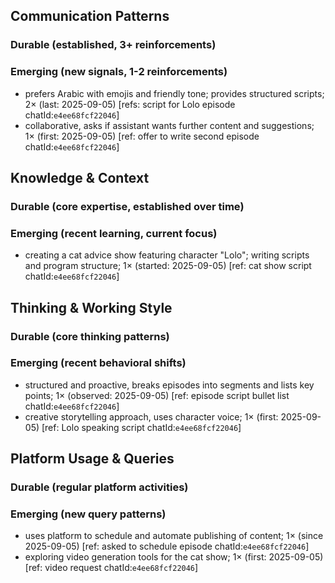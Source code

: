 ## Communication Patterns
### Durable (established, 3+ reinforcements)

### Emerging (new signals, 1-2 reinforcements)
- prefers Arabic with emojis and friendly tone; provides structured scripts; 2× (last: 2025-09-05) [refs: script for Lolo episode chatId:`e4ee68fcf22046`]
- collaborative, asks if assistant wants further content and suggestions; 1× (first: 2025-09-05) [ref: offer to write second episode chatId:`e4ee68fcf22046`]

## Knowledge & Context
### Durable (core expertise, established over time)

### Emerging (recent learning, current focus)
- creating a cat advice show featuring character "Lolo"; writing scripts and program structure; 1× (started: 2025-09-05) [ref: cat show script chatId:`e4ee68fcf22046`]

## Thinking & Working Style
### Durable (core thinking patterns)

### Emerging (recent behavioral shifts)
- structured and proactive, breaks episodes into segments and lists key points; 1× (observed: 2025-09-05) [ref: episode script bullet list chatId:`e4ee68fcf22046`]
- creative storytelling approach, uses character voice; 1× (first: 2025-09-05) [ref: Lolo speaking script chatId:`e4ee68fcf22046`]

## Platform Usage & Queries
### Durable (regular platform activities)

### Emerging (new query patterns)
- uses platform to schedule and automate publishing of content; 1× (since 2025-09-05) [ref: asked to schedule episode chatId:`e4ee68fcf22046`]
- exploring video generation tools for the cat show; 1× (first: 2025-09-05) [ref: video request chatId:`e4ee68fcf22046`]